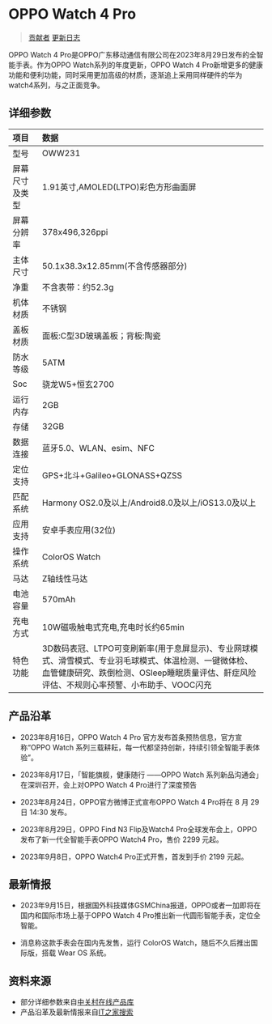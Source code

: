 # OPPO Watch 4 Pro

>[贡献者](https://gitee.com/pietechws/open-wear-wiki/blob/canary/products_wiki/_wiki_notes_/OPPO%20Watch%204%20Pro_authors.md)
>[更新日志](https://gitee.com/pietechws/open-wear-wiki/blob/canary/products_wiki/_wiki_notes_/OPPO%20Watch%204%20Pro_versions.md)

OPPO Watch 4 Pro是OPPO广东移动通信有限公司在2023年8月29日发布的全智能手表。作为OPPO Watch系列的年度更新，OPPO Watch 4 Pro新增更多的健康功能和便利功能，同时采用更加高级的材质，逐渐追上采用同样硬件的华为watch4系列，与之正面竞争。


## 详细参数
|项目|数据|
|:---|:---|
|型号|OWW231|
|屏幕尺寸及类型|1.91英寸,AMOLED(LTPO)彩色方形曲面屏|
|屏幕分辨率|378x496,326ppi|
|主体尺寸|50.1x38.3x12.85mm(不含传感器部分)|
|净重|不含表带：约52.3g|
|机体材质|不锈钢|
|盖板材质|面板:C型3D玻璃盖板；背板:陶瓷|
|防水等级|5ATM|
|Soc|骁龙W5+恒玄2700|
|运行内存|2GB|
|存储|32GB|
|数据连接|蓝牙5.0、WLAN、esim、NFC|
|定位支持|GPS+北斗+Galileo+GLONASS+QZSS|
|匹配系统|Harmony OS2.0及以上/Android8.0及以上/iOS13.0及以上|
|应用支持|安卓手表应用(32位)|
|操作系统|ColorOS Watch|
|马达|Z轴线性马达|
|电池容量|570mAh|
|充电方式|10W磁吸触电式充电,充电时长约65min|
|特色功能|3D数码表冠、LTPO可变刷新率(用于息屏显示)、专业网球模式、滑雪模式、专业羽毛球模式、体温检测、一键微体检、血管健康研究、跌倒检测、OSleep睡眠质量评估、鼾症风险评估、不规则心率预警、小布助手、VOOC闪充|


## 产品沿革

- 2023年8月16日，OPPO Watch 4 Pro 官方发布首条预热信息，官方宣称“OPPO Watch 系列三载耕耘，每一代都坚持创新，持续引领全智能手表体验”。

- 2023年8月17日，「智能旗舰，健康随行 ——OPPO Watch 系列新品沟通会」在深圳召开，会上对OPPO Watch 4 Pro进行了深度预告

-  2023年8月24日，OPPO官方微博正式宣布OPPO Watch 4 Pro将在 8 月 29 日 14:30 发布。

- 2023年8月29日，OPPO Find N3 Flip及Watch4 Pro全球发布会上，OPPO发布了新一代全智能手表OPPO Watch4 Pro，售价 2299 元起。

- 2023年9月8日，OPPO Watch4 Pro正式开售，首发到手价 2199 元起。


## 最新情报

- 2023年9月15日，根据国外科技媒体GSMChina报道，OPPO或者一加即将在国内和国际市场上基于OPPO Watch 4 Pro推出新一代圆形智能手表，定位全智能。

- 消息称这款手表会在国内先发售，运行 ColorOS Watch，随后不久后推出国际版，搭载 Wear OS 系统。


## 资料来源

- 部分详细参数来自[中关村在线产品库](https://detail.zol.com.cn/1857/1856837/param.shtml)
- 产品沿革及最新情报来自[IT之家搜索](https://www.ithome.com/search/oppo%20watch4.html)

